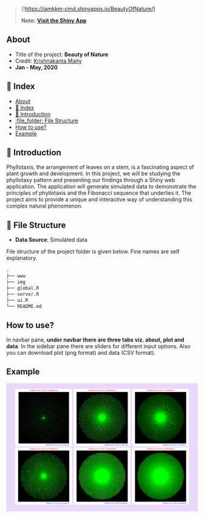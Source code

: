 

<!-- <div class="warning" style='padding:0.1em; text-align: center; background-color:#E9D8FD; color:#FC0362; border-left: solid #805AD5 30px; border-right: solid #805AD5 30px; border-radius: 30%'>
<span>
<p style='margin-top:1em; text-align:center'>
<b><a style='font-size:20px;' href='https://iamkkm-cmd.shinyapps.io/BeautyOfNature/'>Visit the Shiny Web App</a></b></p>
<a style='color:#fc0362; font-size:15px;' href='https://iamkkm-cmd.shinyapps.io/BeautyOfNature/'>https://iamkkm-cmd.shinyapps.io/BeautyOfNature/</a>
</p></span>
</div> -->

> [!https://iamkkm-cmd.shinyapps.io/BeautyOfNature/]
> 
>  **Note:** [**Visit the Shiny App**](https://iamkkm-cmd.shinyapps.io/BeautyOfNature/)

## About
- Title of the project: **Beauty of Nature**
- Credit: [Krishnakanta Maity](https://github.com/iamkkmcmd) 
- **Jan - May, 2020**


## :ledger: Index

- [About](#about)
- [:ledger: Index](#ledger-index)
- [:beginner: Introduction](#beginner-introduction)
- [:file\_folder: File Structure](#file_folder-file-structure)
- [How to use?](#how-to-use)
- [Example](#example)

##  :beginner: Introduction
Phyllotaxis, the arrangement of leaves on a stem, is a fascinating aspect of plant growth and development. In this project, we will be studying the phyllotaxy pattern and presenting our findings through a Shiny web application. The application will generate simulated data to demonstrate the principles of phyllotaxis and the Fibonacci sequence that underlies it. The project aims to provide a unique and interactive way of understanding this complex natural phenomenon. 



##  :file_folder: File Structure
- **Data Source**: Simulated data

File structure of the project folder is given below. Fine names are self explanatory.

```
.
├── www
├── img
├── global.R
├── server.R
├── ui.R
└── README.md
```
## How to use?
In navbar pane, **under navbar there are three tabs viz. about, plot and data**. In the sidebar pane there are sliders for different input options. Also you can download plot (png format) and data (CSV format).

## Example

<div class="warning" style='padding:0.1em; background-color:#E9D8FD; color:#69337A'>
<span>
<p style='margin-top:1em; text-align:center'>
<img style='width:30%'src="img/phyllotaxis_plot.png">
<img style='width:30%'src="img/phyllotaxis_plot_1.png">
<img style='width:30%'src="img/phyllotaxis_plot_2.png">
<img style='width:30%'src="img/phyllotaxis_plot_3.png">
<img style='width:30%'src="img/phyllotaxis_plot_4.png">
<img style='width:30%'src="img/phyllotaxis_plot_5.png">

</p></span>
</div>